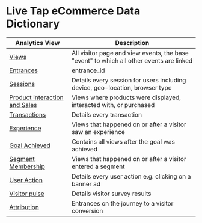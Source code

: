 # Live Tap eCommerce Data Dictionary

|  Analytics View | Description |
| --- | --- |
|  [Views](./data_dictionary/views.md) | All visitor page and view events, the base "event" to which all other events are linked |
|  [Entrances](./data_dictionary/entrances.md) | entrance_id |
|  [Sessions](./data_dictionary/sessions.md) | Details every session for users including device, geo-location, browser type |
|  [Product Interaction and Sales](./data_dictionary/products.md) | Views where products were displayed, interacted with, or purchased |
|  [Transactions](./data_dictionary/transactions) | Details every transaction |
|  [Experience](./data_dictionary/experience.md) | Views that happened on or after a visitor saw an experience |
|  [Goal Achieved](./data_dictionary/goal_achieved.md) | Contains all views after the goal was achieved |
|  [Segment Membership](./data_dictionary/segments.md) | Views that happened on or after a visitor entered a segment |
|  [User Action](./data_dictionary/user_action) | Details every user action e.g. clicking on a banner ad |
|  [Visitor pulse](./data_dictionary/visitor_pulse) | Details visitor survey results |
|  [Attribution](./data_dictionary/attribution.md) | Entrances on the journey to a visitor conversion |

